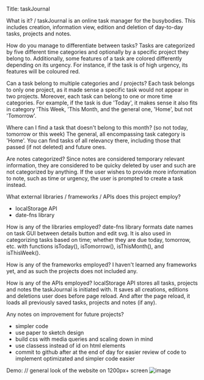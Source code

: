 Title: taskJournal

What is it? 
/ taskJournal is an online task manager for the busybodies. This includes creation, information view, edition and deletion of day-to-day tasks, projects and notes. 

How do you manage to differentiate between tasks?
Tasks are categorized by five different time categories and optionally by a specific project they belong to. Additionally, some features of a task are colored differently depending on its urgency. For instance, if the task is of high urgency, its features will be coloured red. 

Can a task belong to multiple categories and / projects?
Each task belongs to only one project, as it made sense a specific task would not appear in two projects. Moreover, each task can belong to one or more time categories. For example, if the task is due 'Today', it makes sense it also fits in category 'This Week, 'This Month, and the general one, 'Home', but not 'Tomorrow'.

Where can I find a task that doesn't belong to this month? (so not today, tomorrow or this week)
The general, all encompassing task category is 'Home'. You can find tasks of all relevancy there, including those that passed (if not deleted) and future ones.

Are notes categorized?
Since notes are considered temporary relevant information, they are considered to be quicky deleted by user and such are not categorized by anything. If the user wishes to provide more information to note, such as time or urgency, the user is prompted to create a task instead.

What external libraries / frameworks / APIs does this project employ?
+ localStorage API
+ date-fns library

How is any of the libraries employed?
date-fns library formats date names on task GUI between details button and edit svg. It is also used in categorizing tasks based on time; whether they are due today, tomorrow, etc. with functions isToday(), isTomorrow(), isThisMonth(), and isThisWeek().

How is any of the frameworks employed?
I haven't learned any frameworks yet, and as such the projects does not included any.

How is any of the APIs employed?
localStorage API stores all tasks, projects and notes the taskJournal is initiated with. It saves all creations, editions and deletions user does before page reload. And after the page reload, it loads all previously saved tasks, projects and notes (if any).

Any notes on improvement for future projects?
+ simpler code
+ use paper to sketch design
+ build css with media queries and scaling down in mind
+ use classess instead of id on html elements
+ commit to github after at the end of day for easier review of code to implement optimizated and simpler code easier

Demo:
// general look of the website on 1200px+ screen
![image](https://github.com/user-attachments/assets/666d943b-df05-40f4-ab2a-9a377ee0e4ee)
